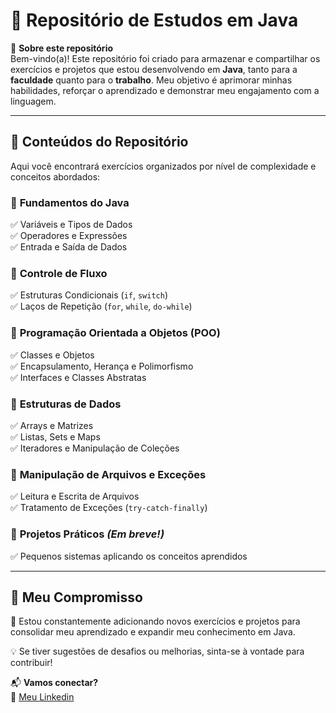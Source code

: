 

# 🚀 **Repositório de Estudos em Java**  

📌 **Sobre este repositório**  
Bem-vindo(a)! Este repositório foi criado para armazenar e compartilhar os exercícios e projetos que estou desenvolvendo em **Java**, tanto para a **faculdade** quanto para o **trabalho**. Meu objetivo é aprimorar minhas habilidades, reforçar o aprendizado e demonstrar meu engajamento com a linguagem.  

---

## 📂 **Conteúdos do Repositório**  
Aqui você encontrará exercícios organizados por nível de complexidade e conceitos abordados:  

### 🔹 **Fundamentos do Java**  
✅ Variáveis e Tipos de Dados  
✅ Operadores e Expressões  
✅ Entrada e Saída de Dados  

### 🔹 **Controle de Fluxo**  
✅ Estruturas Condicionais (`if`, `switch`)  
✅ Laços de Repetição (`for`, `while`, `do-while`)  

### 🔹 **Programação Orientada a Objetos (POO)**  
✅ Classes e Objetos  
✅ Encapsulamento, Herança e Polimorfismo  
✅ Interfaces e Classes Abstratas  

### 🔹 **Estruturas de Dados**  
✅ Arrays e Matrizes  
✅ Listas, Sets e Maps  
✅ Iteradores e Manipulação de Coleções  

### 🔹 **Manipulação de Arquivos e Exceções**  
✅ Leitura e Escrita de Arquivos  
✅ Tratamento de Exceções (`try-catch-finally`)  

### 🔹 **Projetos Práticos** *(Em breve!)*  
✅ Pequenos sistemas aplicando os conceitos aprendidos  

---
## 📌 **Meu Compromisso**  
📆 Estou constantemente adicionando novos exercícios e projetos para consolidar meu aprendizado e expandir meu conhecimento em Java.  

💡 Se tiver sugestões de desafios ou melhorias, sinta-se à vontade para contribuir!  

📬 **Vamos conectar?**  
🔗 [Meu Linkedin](www.linkedin.com/in/joãolucasofc)  

